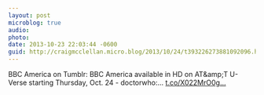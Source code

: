 ```yaml
---
layout: post
microblog: true
audio: 
photo: 
date: 2013-10-23 22:03:44 -0600
guid: http://craigmcclellan.micro.blog/2013/10/24/t393226273881092096.html
---
```

BBC America on Tumblr: BBC America available in HD on AT&amp;amp;T U-Verse starting Thursday, Oct. 24 - doctorwho:... [t.co/X022MrO0g...](http://t.co/X022MrO0gB)
